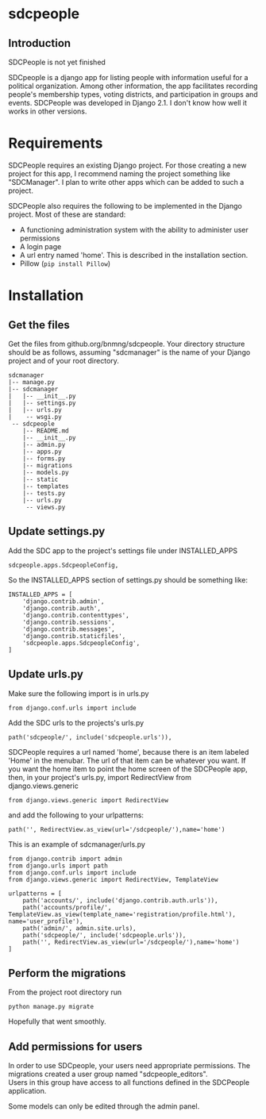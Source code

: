 # sdcpeople

## Introduction

SDCPeople is not yet finished

SDCpeople is a django app for listing people with information useful for a political organization.  Among other information, the app facilitates 
recording people's membership types, voting districts, and participation in groups and events.  SDCPeople was developed in Django 2.1.  I don't know how well it works
in other versions.

# Requirements

SDCPeople requires an existing Django project.  For those creating a new project for this app, I recommend naming the project something like "SDCManager".  I plan to 
write other apps which can be added to such a project.  

SDCPeople also requires the following to be implemented in the Django project.  Most of these are standard:

+ A functioning administration system with the ability to administer user permissions
+ A login page
+ A url entry named 'home'.  This is described in the installation section.
+ Pillow (`pip install Pillow`)

# Installation

## Get the files

Get the files from github.org/bnmng/sdcpeople.  Your directory structure should be as follows, assuming "sdcmanager" is the name of your Django project and 
of your root directory.  

    sdcmanager  
    |-- manage.py  
    |-- sdcmanager  
    |   |-- __init__.py  
    |   |-- settings.py  
    |   |-- urls.py  
    |    -- wsgi.py  
     -- sdcpeople  
        |-- README.md  
        |-- __init__.py  
        |-- admin.py  
        |-- apps.py  
        |-- forms.py  
        |-- migrations  
        |-- models.py  
        |-- static  
        |-- templates  
        |-- tests.py  
        |-- urls.py  
         -- views.py  

## Update settings.py

Add the SDC app to the project's settings file under INSTALLED_APPS  

    sdcpeople.apps.SdcpeopleConfig,  

So the INSTALLED_APPS section of settings.py should be something like:  

    INSTALLED_APPS = [  
        'django.contrib.admin',  
        'django.contrib.auth',  
        'django.contrib.contenttypes',  
        'django.contrib.sessions',  
        'django.contrib.messages',  
        'django.contrib.staticfiles',  
        'sdcpeople.apps.SdcpeopleConfig',  
    ]  

## Update urls.py

Make sure the following import is in urls.py  

    from django.conf.urls import include  
  
Add the SDC urls to the projects's urls.py  
  
    path('sdcpeople/', include('sdcpeople.urls')),  

SDCPeople requires a url named 'home', because there is an item labeled 'Home' in the menubar.  The url of that item can be whatever you want.  If you want  the home 
item to point the home screen of the SDCPeople app, then, in your project's urls.py,  import RedirectView from django.views.generic  

    from django.views.generic import RedirectView  

and add the following to your urlpatterns:  

    path('', RedirectView.as_view(url='/sdcpeople/'),name='home')  
  
This is an example of sdcmanager/urls.py
  
    from django.contrib import admin
    from django.urls import path
    from django.conf.urls import include
    from django.views.generic import RedirectView, TemplateView

    urlpatterns = [
        path('accounts/', include('django.contrib.auth.urls')),
        path('accounts/profile/', TemplateView.as_view(template_name='registration/profile.html'), name='user_profile'),
        path('admin/', admin.site.urls),
        path('sdcpeople/', include('sdcpeople.urls')),
        path('', RedirectView.as_view(url='/sdcpeople/'),name='home')
    ]


## Perform the migrations

From the project root directory run  

    python manage.py migrate  

Hopefully that went smoothly.    

## Add permissions for users

In order to use SDCpeople, your users need appropriate permissions.  The migrations created a user group named "sdcpeople_editors".    
Users in this group have access to all functions defined in the SDCPeople application.   

Some models can only be edited through the admin panel.  


